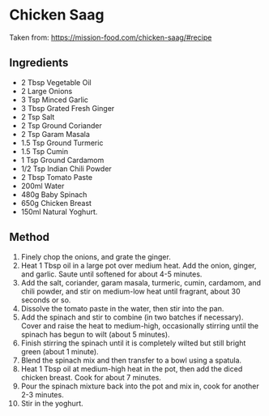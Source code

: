 # Chicken Saag

Taken from: https://mission-food.com/chicken-saag/#recipe

## Ingredients

- 2 Tbsp Vegetable Oil
- 2 Large Onions
- 3 Tsp Minced Garlic
- 3 Tbsp Grated Fresh Ginger
- 2 Tsp Salt
- 2 Tsp Ground Coriander
- 2 Tsp Garam Masala
- 1.5 Tsp Ground Turmeric
- 1.5 Tsp Cumin
- 1 Tsp Ground Cardamom
- 1/2 Tsp Indian Chili Powder
- 2 Tbsp Tomato Paste
- 200ml Water
- 480g Baby Spinach
- 650g Chicken Breast
- 150ml Natural Yoghurt.

## Method

1. Finely chop the onions, and grate the ginger.
2. Heat 1 Tbsp oil in a large pot over medium heat. Add the onion, ginger, and garlic. Saute until softened
   for about 4-5 minutes.
3. Add the salt, coriander, garam masala, turmeric, cumin, cardamom, and chili powder, and stir on medium-low heat 
   until fragrant, about 30 seconds or so.
4. Dissolve the tomato paste in the water, then stir into the pan.
5. Add the spinach and stir to combine (in two batches if necessary). Cover and raise the heat to medium-high, 
   occasionally stirring until the spinach has begun to wilt (about 5 minutes).
6. Finish stirring the spinach until it is completely wilted but still bright green (about 1 minute).
7. Blend the spinach mix and then transfer to a bowl using a spatula.
8. Heat 1 Tbsp oil at medium-high heat in the pot, then add the diced chicken breast. Cook for about 7 minutes.
9. Pour the spinach mixture back into the pot and mix in, cook for another 2-3 minutes.
10. Stir in the yoghurt.
